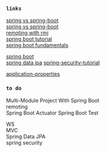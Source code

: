 ### `links`
[spring vs spring-boot](https://dzone.com/articles/spring-vs-spring-boot)  
[spring vs spring-boot](https://www.baeldung.com/spring-vs-spring-boot)  
[remoting with rmi](https://www.baeldung.com/spring-remoting-rmi)  
[spring boot tutorial](https://www.javatpoint.com/spring-boot-tutorial)  
[spring boot fundamentals](https://gitlab.com/videolearning/spring-fundamentals.git)  

[spring boot](https://www.baeldung.com/spring-boot-start)  
[spring data jpa](https://thoughts-on-java.org/what-is-spring-data-jpa-and-why-should-you-use-it/)
[spring-security-tutorial](https://www.javatpoint.com/spring-security-tutorial)  

[application-properties](https://docs.spring.io/spring-boot/docs/current/reference/html/common-application-properties.html)

### `to do`
Multi-Module Project With Spring Boot  
remoting  
Spring Boot Actuator
Spring Boot Test  

WS  
MVC  
Spring Data JPA  
spring security  
